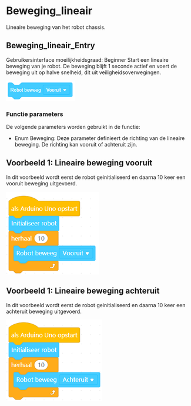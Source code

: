 # Beweging_lineair

Lineaire beweging van het robot chassis.
## Beweging_lineair_Entry

Gebruikersinterface moeilijkheidsgraad: Beginner
Start een lineaire beweging van je robot. De beweging blijft 1 seconde actief en voert de beweging uit op halve snelheid, dit uit veiligheidsoverwegingen.

<img src="https://github.com/BertVanAcker/steam-jack/blob/main/Resources/Assets/SteamLanguage/Robotics/Chassis_Kinematics/Lineair_Movement/Lineair_Movement_Entry.PNG?raw=True"/>

### Functie parameters

De volgende parameters worden gebruikt in de functie:
* Enum Beweging: Deze parameter definieert de richting van de lineaire beweging. De richting kan vooruit of achteruit zijn.

## Voorbeeld 1: Lineaire beweging vooruit

In dit voorbeeld wordt eerst de robot geinitialiseerd en daarna 10 keer een vooruit beweging uitgevoerd.

<img src="https://github.com/BertVanAcker/steam-jack/blob/main/Resources/Assets/SteamLanguage/Robotics/Chassis_Kinematics/Lineair_Movement/examples/Lineair_Movement_Entry_Forward.PNG?raw=True"/>

## Voorbeeld 1: Lineaire beweging achteruit

In dit voorbeeld wordt eerst de robot geinitialiseerd en daarna 10 keer een achteruit beweging uitgevoerd.

<img src="https://github.com/BertVanAcker/steam-jack/blob/main/Resources/Assets/SteamLanguage/Robotics/Chassis_Kinematics/Lineair_Movement/examples/Lineair_Movement_Entry_Backward.PNG?raw=True"/>

